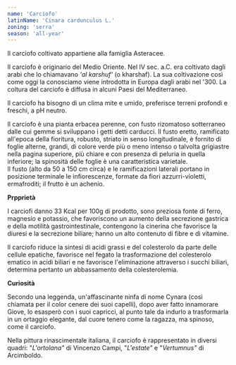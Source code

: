 ```yaml
---
name: 'Carciofo'
latinName: 'Cinara cardunculus L.'
zoning: 'serra'
season: 'all-year'
---
```


Il carciofo coltivato appartiene alla famiglia Asteracee.

Il carciofo è originario del Medio Oriente. Nel IV sec. a.C.
era coltivato dagli arabi che lo chiamavano _\'al karshuf\'_ (o
kharshaf). La sua coltivazione così come oggi la conosciamo viene
introdotta in Europa dagli arabi nel '300. La coltura del carciofo è
diffusa in alcuni Paesi del Mediterraneo.

Il carciofo ha bisogno di un clima mite e umido, preferisce terreni
profondi e freschi, a pH neutro.

Il carciofo è una pianta erbacea perenne, con fusto rizomatoso
sotterraneo dalle cui gemme si sviluppano i getti detti carducci. Il
fusto eretto, ramificato all\'epoca della fioritura, robusto, striato
in senso longitudinale, è fornito di foglie alterne, grandi, di colore
verde più o meno intenso o talvolta grigiastre nella pagina superiore,
più chiare e con presenza di peluria in quella inferiore; la spinosità
delle foglie è una caratteristica varietale.\
Il fusto (alto da 50 a 150 cm circa) e le ramificazioni laterali
portano in posizione terminale le infiorescenze, formate da fiori
azzurri-violetti, ermafroditi; il frutto è un achenio.

**Prpprietà**

I carciofi danno 33 Kcal per 100g di prodotto, sono preziosa fonte di
ferro, magnesio e potassio, che favoriscono un aumento della secrezione
gastrica e della motilità gastrointestinale, contengono la
cinerina che favorisce la diuresi e la secrezione biliare; hanno un alto
contenuto di fibre e di vitamine.

Il carciofo riduce la sintesi di acidi grassi e del colesterolo da
parte delle cellule epatiche, favorisce nel fegato la trasformazione del
colesterolo ematico in acidi biliari e ne favorisce l\'eliminazione
attraverso i succhi biliari, determina pertanto un abbassamento della
colesterolemia.

**Curiosità**

Secondo una leggenda, un'affascinante ninfa di nome Cynara (così
chiamata per il color cenere dei suoi capelli), dopo aver fatto
innamorare Giove, lo esasperò con i suoi capricci, al punto tale da
indurlo a trasformarla in un ortaggio elegante, dal cuore tenero come la
ragazza, ma spinoso, come il carciofo.

Nella pittura rinascimentale italiana, il carciofo è rappresentato in
diversi quadri: \"_L\'ortolana\"_ di Vincenzo Campi,
\"_L\'estate\"_ e \"_Vertumnus\"_ di
Arcimboldo.
